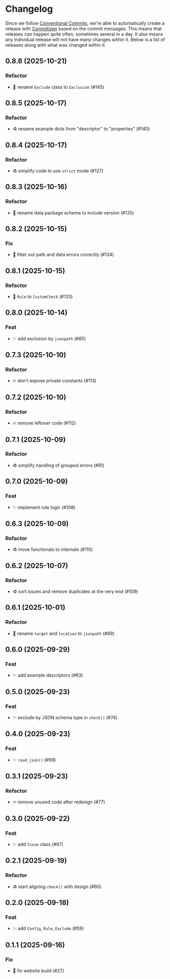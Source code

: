# Changelog

Since we follow [Conventional
Commits](https://decisions.seedcase-project.org/why-conventional-commits),
we're able to automatically create a release with
[Commitizen](https://decisions.seedcase-project.org/why-semantic-release-with-commitizen)
based on the commit messages. This means that releases can happen quite
often, sometimes several in a day. It also means any individual release
will not have many changes within it. Below is a list of releases along
with what was changed within it.

## 0.8.6 (2025-10-21)

### Refactor

- 🚚 rename `Exclude` class to `Exclusion` (#145)

## 0.8.5 (2025-10-17)

### Refactor

- ♻️  rename example dicts from "descriptor" to "properties" (#140)

## 0.8.4 (2025-10-17)

### Refactor

- :recycle: simplify code to use `strict` mode (#127)

## 0.8.3 (2025-10-16)

### Refactor

- :truck: rename data package schema to include version (#135)

## 0.8.2 (2025-10-15)

### Fix

- :bug: filter out path and data errors correctly (#134)

## 0.8.1 (2025-10-15)

### Refactor

- 🚚 `Rule` to `CustomCheck` (#133)

## 0.8.0 (2025-10-14)

### Feat

- :sparkles: add exclusion by `jsonpath` (#85)

## 0.7.3 (2025-10-10)

### Refactor

- :fire: don't expose private constants (#113)

## 0.7.2 (2025-10-10)

### Refactor

- :fire: remove leftover code (#112)

## 0.7.1 (2025-10-09)

### Refactor

- :recycle: simplify handling of grouped errors (#81)

## 0.7.0 (2025-10-09)

### Feat

- :sparkles: implement rule logic (#108)

## 0.6.3 (2025-10-09)

### Refactor

- :recycle: move functionals to internals (#110)

## 0.6.2 (2025-10-07)

### Refactor

- :recycle: sort issues and remove duplicates at the very end (#109)

## 0.6.1 (2025-10-01)

### Refactor

- :truck: rename `target` and `location` to `jsonpath` (#89)

## 0.6.0 (2025-09-29)

### Feat

- :sparkles: add example descriptors (#83)

## 0.5.0 (2025-09-23)

### Feat

- :sparkles: exclude by JSON schema type in `check()` (#74)

## 0.4.0 (2025-09-23)

### Feat

- :sparkles: `read_json()` (#69)

## 0.3.1 (2025-09-23)

### Refactor

- :fire: remove unused code after redesign (#77)

## 0.3.0 (2025-09-22)

### Feat

- :sparkles: add `Issue` class (#67)

## 0.2.1 (2025-09-19)

### Refactor

- :recycle: start aligning `check()` with design (#60)

## 0.2.0 (2025-09-18)

### Feat

- :sparkles: add `Config`, `Rule`, `Exclude` (#59)

## 0.1.1 (2025-09-16)

### Fix

- :bug: fix website build (#27)
